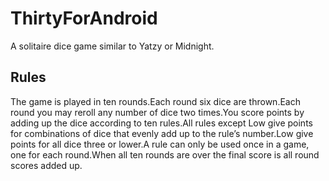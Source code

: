 ThirtyForAndroid
===

A solitaire dice game similar to Yatzy or Midnight.

## Rules

The game is played in ten rounds.Each round six dice are thrown.Each round you may reroll any number of dice two times.You score points by adding up the dice according to ten rules.All rules except Low give points for combinations of dice that evenly add up to the rule’s number.Low give points for all dice three or lower.A rule can only be used once in a game, one for each round.When all ten rounds are over the final score is all round scores added up.


